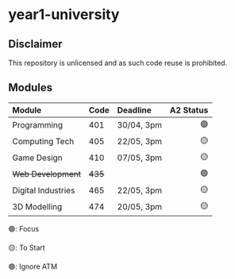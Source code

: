 # year1-university

## Disclaimer

This repository is unlicensed and as such code reuse is prohibited.

## Modules

| Module              | Code    | Deadline   | A2 Status |
| :------------------ | :------ | :--------- | -:        |
| Programming         | 401     | 30/04, 3pm | 🟣 |
| Computing Tech      | 405     | 22/05, 3pm | 🟡 |
| Game Design         | 410     | 07/05, 3pm | 🟡 |
| ~~Web Development~~ | ~~435~~ |            | 🟢 |
| Digital Industries  | 465     | 22/05, 3pm | 🟡 |
| 3D Modelling        | 474     | 20/05, 3pm | 🟡 |

🟣: Focus

🟡: To Start

🟢: Ignore ATM
